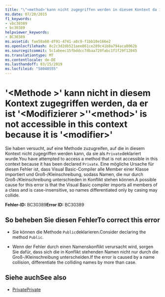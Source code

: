 ```yaml
---
title: "\"<method>'kann nicht zugegriffen werden in diesem Kontext da ist'<modifier>\""
ms.date: 07/20/2015
f1_keywords:
- vbc30389
- bc30389
helpviewer_keywords:
- BC30389
ms.assetid: fae58a68-df91-4741-a8c9-f1bb10e166e2
ms.openlocfilehash: 8c2c3d2db521aee861ce289c41b8a794aca8062b
ms.sourcegitcommit: 5c1abeec15fbddcc7dbaa729fabc1f1f29f12045
ms.translationtype: MT
ms.contentlocale: de-DE
ms.lasthandoff: 03/15/2019
ms.locfileid: "58048555"
---
```

# <a name="method-is-not-accessible-in-this-context-because-it-is-modifier"></a><span data-ttu-id="c3e45-102">'\<Methode >' kann nicht in diesem Kontext zugegriffen werden, da er ist '\<Modifizierer >'</span><span class="sxs-lookup"><span data-stu-id="c3e45-102">'\<method>' is not accessible in this context because it is '\<modifier>'</span></span>
<span data-ttu-id="c3e45-103">Sie haben versucht, auf eine Methode zuzugreifen, auf die in diesem Kontext nicht zugegriffen werden kann, da sie als `Private`deklariert wurde.</span><span class="sxs-lookup"><span data-stu-id="c3e45-103">You have attempted to access a method that is not accessible in this context because it has been declared `Private`.</span></span> <span data-ttu-id="c3e45-104">Eine mögliche Ursache für diesen Fehler ist, dass Visual Basic-Compiler alle Member einer Klasse importiert und Groß-/Kleinschreibung, sodass Namen, die nur durch Groß-/Kleinschreibung unterschieden in Konflikt stehen können.</span><span class="sxs-lookup"><span data-stu-id="c3e45-104">A possible cause for this error is that the Visual Basic compiler imports all members of a class and is case-insensitive, so names differentiated only by casing may collide.</span></span>  
  
 <span data-ttu-id="c3e45-105">**Fehler-ID:** BC30389</span><span class="sxs-lookup"><span data-stu-id="c3e45-105">**Error ID:** BC30389</span></span>  
  
## <a name="to-correct-this-error"></a><span data-ttu-id="c3e45-106">So beheben Sie diesen Fehler</span><span class="sxs-lookup"><span data-stu-id="c3e45-106">To correct this error</span></span>  
  
-   <span data-ttu-id="c3e45-107">Sie können die Methode `Public`deklarieren.</span><span class="sxs-lookup"><span data-stu-id="c3e45-107">Consider declaring the method `Public`.</span></span>  
  
-   <span data-ttu-id="c3e45-108">Wenn der Fehler durch einen Namenskonflikt verursacht wird, sorgen Sie dafür, dass sich die in Konflikt stehenden Namen nicht nur durch die Groß-/Kleinschreibung unterscheiden.</span><span class="sxs-lookup"><span data-stu-id="c3e45-108">If the error is caused by a name collision, differentiate the colliding names by more than case.</span></span>  
  
## <a name="see-also"></a><span data-ttu-id="c3e45-109">Siehe auch</span><span class="sxs-lookup"><span data-stu-id="c3e45-109">See also</span></span>

- [<span data-ttu-id="c3e45-110">Private</span><span class="sxs-lookup"><span data-stu-id="c3e45-110">Private</span></span>](../../visual-basic/language-reference/modifiers/private.md)
